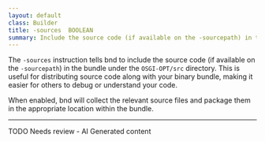 ```yaml
---
layout: default
class: Builder
title: -sources  BOOLEAN
summary: Include the source code (if available on the -sourcepath) in the bundle at OSGI-OPT/src 
---
```


The `-sources` instruction tells bnd to include the source code (if available on the `-sourcepath`) in the bundle under the `OSGI-OPT/src` directory. This is useful for distributing source code along with your binary bundle, making it easier for others to debug or understand your code.

When enabled, bnd will collect the relevant source files and package them in the appropriate location within the bundle.

	

<hr />
TODO Needs review - AI Generated content